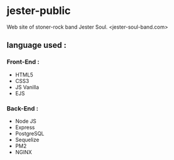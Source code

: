 # jester-public
Web site of stoner-rock band Jester Soul. <jester-soul-band.com>

## language used : 

### Front-End : 
 - HTML5
 - CSS3
 - JS Vanilla
 - EJS
 
 ### Back-End : 
  - Node JS
  - Express
  - PostgreSQL
  - Sequelize
  - PM2
  - NGINX
